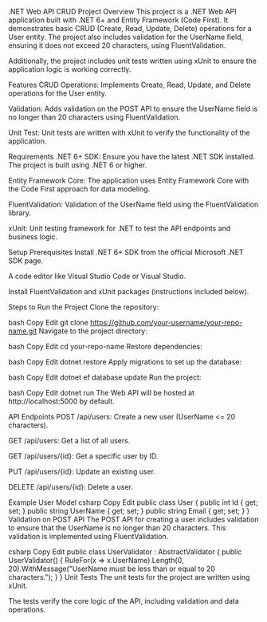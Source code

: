 .NET Web API CRUD Project
Overview
This project is a .NET Web API application built with .NET 6+ and Entity Framework (Code First). It demonstrates basic CRUD (Create, Read, Update, Delete) operations for a User entity. The project also includes validation for the UserName field, ensuring it does not exceed 20 characters, using FluentValidation.

Additionally, the project includes unit tests written using xUnit to ensure the application logic is working correctly.

Features
CRUD Operations: Implements Create, Read, Update, and Delete operations for the User entity.

Validation: Adds validation on the POST API to ensure the UserName field is no longer than 20 characters using FluentValidation.

Unit Test: Unit tests are written with xUnit to verify the functionality of the application.

Requirements
.NET 6+ SDK: Ensure you have the latest .NET SDK installed. The project is built using .NET 6 or higher.

Entity Framework Core: The application uses Entity Framework Core with the Code First approach for data modeling.

FluentValidation: Validation of the UserName field using the FluentValidation library.

xUnit: Unit testing framework for .NET to test the API endpoints and business logic.

Setup
Prerequisites
Install .NET 6+ SDK from the official Microsoft .NET SDK page.

A code editor like Visual Studio Code or Visual Studio.

Install FluentValidation and xUnit packages (instructions included below).

Steps to Run the Project
Clone the repository:

bash
Copy
Edit
git clone https://github.com/your-username/your-repo-name.git
Navigate to the project directory:

bash
Copy
Edit
cd your-repo-name
Restore dependencies:

bash
Copy
Edit
dotnet restore
Apply migrations to set up the database:

bash
Copy
Edit
dotnet ef database update
Run the project:

bash
Copy
Edit
dotnet run
The Web API will be hosted at http://localhost:5000 by default.

API Endpoints
POST /api/users: Create a new user (UserName <= 20 characters).

GET /api/users: Get a list of all users.

GET /api/users/{id}: Get a specific user by ID.

PUT /api/users/{id}: Update an existing user.

DELETE /api/users/{id}: Delete a user.

Example User Model
csharp
Copy
Edit
public class User
{
    public int Id { get; set; }
    public string UserName { get; set; }
    public string Email { get; set; }
}
Validation on POST API
The POST API for creating a user includes validation to ensure that the UserName is no longer than 20 characters. This validation is implemented using FluentValidation.

csharp
Copy
Edit
public class UserValidator : AbstractValidator<User>
{
    public UserValidator()
    {
        RuleFor(x => x.UserName).Length(0, 20).WithMessage("UserName must be less than or equal to 20 characters.");
    }
}
Unit Tests
The unit tests for the project are written using xUnit.

The tests verify the core logic of the API, including validation and data operations.
